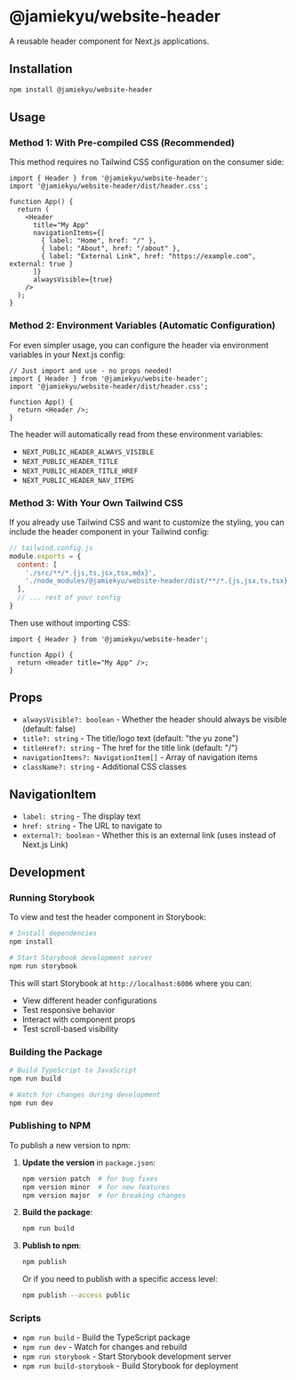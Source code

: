 # @jamiekyu/website-header

A reusable header component for Next.js applications.

## Installation

```bash
npm install @jamiekyu/website-header
```

## Usage

### Method 1: With Pre-compiled CSS (Recommended)

This method requires no Tailwind CSS configuration on the consumer side:

```tsx
import { Header } from '@jamiekyu/website-header';
import '@jamiekyu/website-header/dist/header.css';

function App() {
  return (
    <Header
      title="My App"
      navigationItems={[
        { label: "Home", href: "/" },
        { label: "About", href: "/about" },
        { label: "External Link", href: "https://example.com", external: true }
      ]}
      alwaysVisible={true}
    />
  );
}
```

### Method 2: Environment Variables (Automatic Configuration)

For even simpler usage, you can configure the header via environment variables in your Next.js config:

```tsx
// Just import and use - no props needed!
import { Header } from '@jamiekyu/website-header';
import '@jamiekyu/website-header/dist/header.css';

function App() {
  return <Header />;
}
```

The header will automatically read from these environment variables:
- `NEXT_PUBLIC_HEADER_ALWAYS_VISIBLE`
- `NEXT_PUBLIC_HEADER_TITLE`
- `NEXT_PUBLIC_HEADER_TITLE_HREF`
- `NEXT_PUBLIC_HEADER_NAV_ITEMS`

### Method 3: With Your Own Tailwind CSS

If you already use Tailwind CSS and want to customize the styling, you can include the header component in your Tailwind config:

```javascript
// tailwind.config.js
module.exports = {
  content: [
    './src/**/*.{js,ts,jsx,tsx,mdx}',
    './node_modules/@jamiekyu/website-header/dist/**/*.{js,jsx,ts,tsx}'
  ],
  // ... rest of your config
}
```

Then use without importing CSS:

```tsx
import { Header } from '@jamiekyu/website-header';

function App() {
  return <Header title="My App" />;
}
```

## Props

- `alwaysVisible?: boolean` - Whether the header should always be visible (default: false)
- `title?: string` - The title/logo text (default: "the yu zone")
- `titleHref?: string` - The href for the title link (default: "/")
- `navigationItems?: NavigationItem[]` - Array of navigation items
- `className?: string` - Additional CSS classes

## NavigationItem

- `label: string` - The display text
- `href: string` - The URL to navigate to
- `external?: boolean` - Whether this is an external link (uses <a> instead of Next.js Link)

## Development

### Running Storybook

To view and test the header component in Storybook:

```bash
# Install dependencies
npm install

# Start Storybook development server
npm run storybook
```

This will start Storybook at `http://localhost:6006` where you can:
- View different header configurations
- Test responsive behavior
- Interact with component props
- Test scroll-based visibility

### Building the Package

```bash
# Build TypeScript to JavaScript
npm run build

# Watch for changes during development
npm run dev
```

### Publishing to NPM

To publish a new version to npm:

1. **Update the version** in `package.json`:
   ```bash
   npm version patch  # for bug fixes
   npm version minor  # for new features
   npm version major  # for breaking changes
   ```

2. **Build the package**:
   ```bash
   npm run build
   ```

3. **Publish to npm**:
   ```bash
   npm publish
   ```

   Or if you need to publish with a specific access level:
   ```bash
   npm publish --access public
   ```

### Scripts

- `npm run build` - Build the TypeScript package
- `npm run dev` - Watch for changes and rebuild
- `npm run storybook` - Start Storybook development server
- `npm run build-storybook` - Build Storybook for deployment
